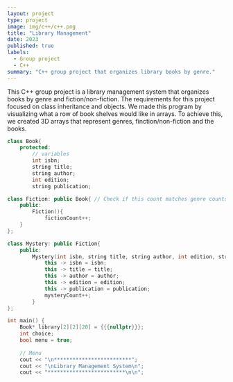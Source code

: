 ```yaml
---
layout: project
type: project
image: img/c++/c++.png
title: "Library Management"
date: 2023
published: true
labels:
  - Group project
  - C++
summary: "C++ group project that organizes library books by genre."
---
```

This C++ group project is a library management system that organizes books by genre and fiction/non-fiction. The requirements for this project focused on class inheritance and objects. We made this program by visualizing what a row of book shelves would like in arrays. To achieve this, we created 3D arrays that represent genres, finction/non-fiction and the books.

```cpp
class Book{
    protected:
        // variables
        int isbn;
        string title;
        string author;
        int edition;
        string publication;
```
```cpp
class Fiction: public Book{ // Check if this count matches genre counts
    public:
        Fiction(){
            fictionCount++;
    }
};
```
```cpp
class Mystery: public Fiction{
    public:
        Mystery(int isbn, string title, string author, int edition, string publication){
            this -> isbn = isbn;
            this -> title = title;
            this -> author = author;
            this -> edition = edition;
            this -> publication = publication;
            mysteryCount++;
        }
};
```
```cpp
int main() {
    Book* library[2][2][20] = {{{nullptr}}}; 
    int choice;
    bool menu = true;
    
    // Menu
    cout << "\n*************************";
    cout << "\nLibrary Management System\n";
    cout << "*************************\n\n";
```
